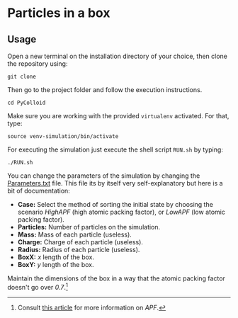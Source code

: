 #   Particles in a box

##  Usage

Open a new terminal on the installation directory of your choice, then clone the repository using:

```
git clone
```

Then go to the project folder and follow the execution instructions.

```
cd PyColloid
```

Make sure you are working with the provided ``virtualenv`` activated. For that, type:

```
source venv-simulation/bin/activate
```

For executing the simulation just execute the shell script ``RUN.sh`` by typing:

```
./RUN.sh
```

You can change the parameters of the simulation by changing the [Parameters.txt](src/Parameters.txt) file. This file its by itself very self-explanatory but here is a bit of documentation:

*   **Case:** Select the method of sorting the initial state by choosing the scenario *HighAPF* (high atomic packing factor), or *LowAPF* (low atomic packing factor).
*   **Particles:** Number of particles on the simulation.
*   **Mass:** Mass of each particle (useless).
*   **Charge:** Charge of each particle (useless).
*   **Radius:** Radius of each particle (useless).
*   **BoxX:** *x* length of the box.
*   **BoxY:** *y* length of the box.

Maintain the dimensions of the box in a way that the atomic packing factor doesn't go over *0.7*.[^1]

[^1]: Consult [this article](https://en.wikipedia.org/wiki/Atomic_packing_factor) for more information on *APF*.
